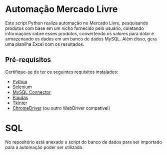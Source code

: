 # Automação Mercado Livre

Este script Python realiza automação no Mercado Livre, pesquisando produtos com base em um nicho fornecido pelo usuário, coletando informações sobre esses produtos, convertendo os valores para dólar e armazenando os dados em um banco de dados MySQL. Além disso, gera uma planilha Excel com os resultados.

## Pré-requisitos

Certifique-se de ter os seguintes requisitos instalados:

- [Python](https://www.python.org/)
- [Selenium](https://www.selenium.dev/)
- [MySQL Connector](https://pypi.org/project/mysql-connector-python/)
- [Pandas](https://pandas.pydata.org/)
- [Tkinter](https://docs.python.org/3/library/tkinter.html)
- [ChromeDriver](https://sites.google.com/chromium.org/driver/) (ou outro WebDriver compatível)

# SQL

No repositório está anexado o script do banco de dados para ser importado para a automação poder ser utilizada.
